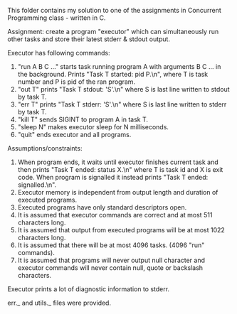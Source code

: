 This folder contains my solution to one of the assignments in Concurrent Programming class - written in C.

Assignment: create a program "executor" which can simultaneously run other tasks and store their latest stderr & stdout output.

Executor has following commands:

1. "run A B C ..." starts task running program A with arguments B C ... in the background. Prints "Task T started: pid P.\n", where T is task number and P is pid of the ran program.
2. "out T" prints "Task T stdout: 'S'.\n" where S is last line written to stdout by task T.
3. "err T" prints "Task T stderr: 'S'.\n" where S is last line written to stderr by task T.
4. "kill T" sends SIGINT to program A in task T.
5. "sleep N" makes executor sleep for N milliseconds.
6. "quit" ends executor and all programs.

Assumptions/constraints:

1. When program ends, it waits until executor finishes current task and
   then prints "Task T ended: status X.\n" where T is task id and X is exit code. When program is signalled it instead prints "Task T ended: signalled.\n".
2. Executor memory is independent from output length and duration of executed programs.
3. Executed programs have only standard descriptors open.
4. It is assumed that executor commands are correct and at most 511 characters long.
5. It is assumed that output from executed programs will be at most 1022 characters long.
6. It is assumed that there will be at most 4096 tasks. (4096 "run" commands).
7. It is assumed that programs will never output null character and executor commands will never contain null, quote or backslash characters.

Executor prints a lot of diagnostic information to stderr.

err._ and utils._ files were provided.
